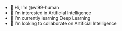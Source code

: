 - 👋 Hi, I’m @wl99-human
- 👀 I’m interested in Artificial Intelligence
- 🌱 I’m currently learning Deep Learning
- 💞️ I’m looking to collaborate on Artificial Intelligence

<!---
weilee0622/weilee0622 is a ✨ special ✨ repository because its `README.md` (this file) appears on your GitHub profile.
You can click the Preview link to take a look at your changes.
--->
